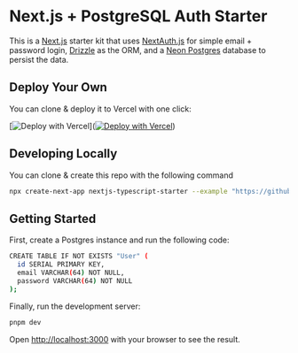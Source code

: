 # Next.js + PostgreSQL Auth Starter

This is a [Next.js](https://nextjs.org/) starter kit that uses [NextAuth.js](https://next-auth.js.org/) for simple email + password login, [Drizzle](https://orm.drizzle.team) as the ORM, and a [Neon Postgres](https://vercel.com/postgres) database to persist the data.

## Deploy Your Own

You can clone & deploy it to Vercel with one click:

[![Deploy with Vercel](https://vercel.com/button)]([![Deploy with Vercel](https://vercel.com/button)](https://vercel.com/new/clone?repository-url=https%3A%2F%2Fgithub.com%2Fnicoalbanese%2Fbuild-an-ai-app-starter&env=OPENAI_API_KEY))

## Developing Locally

You can clone & create this repo with the following command

```bash
npx create-next-app nextjs-typescript-starter --example "https://github.com/vercel/nextjs-postgres-auth-starter"
```

## Getting Started

First, create a Postgres instance and run the following code:

```bash
CREATE TABLE IF NOT EXISTS "User" (
  id SERIAL PRIMARY KEY,
  email VARCHAR(64) NOT NULL,
  password VARCHAR(64) NOT NULL
);
```

Finally, run the development server:

```bash
pnpm dev
```

Open [http://localhost:3000](http://localhost:3000) with your browser to see the result.
